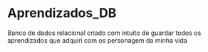 # Aprendizados_DB
Banco de dados relacional criado com intuito de guardar todos os aprendizados que adquiri com os personagem da minha vida
